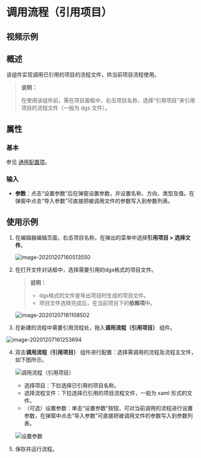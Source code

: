 # 调用流程（引用项目）

## 视频示例

## 概述

该组件实现调用已引用的项目的流程文件，供当前项目流程使用。

>**说明：**
>
>在使用该组件前，需在项目面板中，右击项目名称，选择“引用项目”来引用项目的流程文件（一般为 dgs 文件）。

## 属性

### 基本

参见 [通用配置项](../Appendix/CommonConfigurationItems.md)。

### 输入

- **参数**：点击“设置参数”后在弹窗设置参数，并设置名称、方向、类型及值。在弹窗中点击“导入参数”可直接把被调用文件的参数写入到参数列表。

## 使用示例

1. 在编辑器编辑页面，右击项目名称，在弹出的菜单中选择**引用项目 > 选择文件**。

   ![image-20201207160513550](https://docimages.blob.core.chinacloudapi.cn/images/Activities/image-20201207160513550.png)

2. 在打开文件对话框中，选择需要引用的dgs格式的项目文件。

    > **说明：**
    >
    > - dgs格式的文件是导出项目时生成的项目文件。
    > - 项目文件选择完成后，在当前项目下的**依赖项**中。

    ![image-20201207161108502](https://docimages.blob.core.chinacloudapi.cn/images/Activities/image-20201207161108502.png)

3. 在新建的流程中需要引用流程处，拖入**调用流程（引用项目）** 组件。

![image-20201207161253694](https://docimages.blob.core.chinacloudapi.cn/images/Activities/image-20201207161253694.png)

4. 双击**调用流程（引用项目）** 组件进行配置：选择需调用的流程及流程主文件，如下图所示。

   ![调用流程（引用项目）](https://docimages.blob.core.chinacloudapi.cn/images/Activities/workflowproject20201210.png)

    - 选择项目：下拉选择已引用的项目名称。
    - 选择流程文件：下拉选择已引用的项目流程文件，一般为 xaml 形式的文件。
    - （可选）设置参数：单击“设置参数”按钮，可对当前调用的流程进行设置参数，在弹窗中点击“导入参数”可直接把被调用文件的参数写入到参数列表。

     ![设置参数](https://docimages.blob.core.chinacloudapi.cn/images/Activities/settingargument20201217.png)

5. 保存并运行流程。
